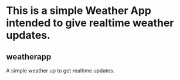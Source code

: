 # This is a simple Weather App intended to give realtime weather updates.

## weatherapp

A simple weather up to get realtime updates.
